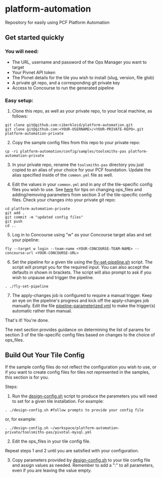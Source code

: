 # platform-automation
Repository for easily using PCF Platform Automation
 
## Get started quickly

### You will need:
- The URL, username and password of the Ops Manager you want to target
- Your Pivnet API token
- The Pivnet details for the tile you wish to install (slug, version, file glob)
- A private git repo, and a corresponding git private key
- Access to Concourse to run the generated pipeline

### Easy setup:
1. Clone this repo, as well as your private repo, to your local machine, as follows:
```
git clone git@github.com:ciberkleid/platform-automation.git
git clone git@github.com:<YOUR-USERNAME>/<YOUR-PRIVATE-REPO>.git platform-automation-private
```

2. Copy the sample config files from this repo to your private repo:
```
cp -ri platform-automation/config/samples/toolsmiths-pas platform-automation-private
```

3. In your private repo, rename the `toolsmiths-pas` directory you just copied to an alias of your choice for your PCF foundation. Update the alias specified inside of the `common.yml` file as well.

4. Edit the values in your `common.yml` and in any of the tile-specific config files you wish to use. See [here](README.md#build-out-your-tile-config) for tips on changing ops_files and adding/removing parameters from section 3 of the tile-specific config files. Check your changes into your private git repo:
```
cd platform-automation-private
git add .
git commit -m "updated config files"
git push
cd ..
```

5. Log in to Concourse using "w" as your Concourse target alias and set your pipeline:
```
fly --target w login --team-name <YOUR-CONCOURSE-TEAM-NAME> --concourse-url <YOUR-CONCOURSE-URL>
```

6. Set the pipeline for a given tile using the [fly-set-pipeline.sh](fly-set-pipeline.sh) script. The script will prompt you for the required input. You can also accept the defaults in shown in brackets. The script will also prompt to ask if you wish to unpause and trigger the pipeline.
```
. ./fly-set-pipeline
```

7. The apply-changes job is configured to require a manual trigger. Keep an eye on the pipeline's progress and kick off the apply-changes job manually. Edit the file [pipeline-parameterized.yml](pipeline-parameterized.yml) to make the trigger(s) automatic rather than manual.

That's it! You're done.

The next section provides guidance on determining the list of params for section 3 of the tile-specific config files based on changes to the choice of ops_files.

## Build Out Your Tile Config
If the sample config files do not reflect the configuration you wish to use, or if you want to create config files for tiles not represented in the samples, this section is for you.

Steps:

1. Run the [design-config.sh](design-config.sh) script to produce the parameters you will need to set for a given tile installation. For example:
```
. ./design-config.sh #follow prompts to provide your config file
```
or, for example:
```
. ./design-config.sh ~/workspace/platform-automation-private/toolsmiths-pas/pivotal-mysql.yml
```

2. Edit the ops_files in your tile config file.

Repeat steps 1 and 2 until you are satisfied with your configuration.

3. Copy parameters provided by [design-config.sh](design-config.sh) to your tile config file and assign values as needed. Remember to add a ":" to all parameters, even if you are leaving the value empty.
